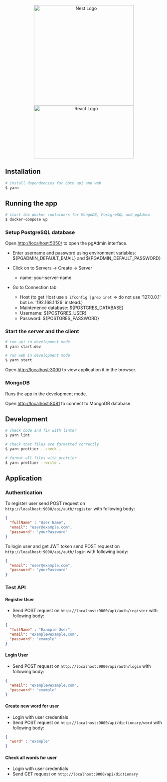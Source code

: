 <p align="center">
  <a href="http://nestjs.com/" target="blank"><img src="https://nestjs.com/img/logo_text.svg" width="320" alt="Nest Logo" /></a>
  <a href="https://pl.reactjs.org/" target="blank"><img src="https://upload.wikimedia.org/wikipedia/commons/a/a7/React-icon.svg" width="320" height="170" alt="React Logo" /></a>
</p>

## Installation

```bash
# install dependencies for both api and web
$ yarn
```

## Running the app

```bash
# start the docker containers for MongoDB, PostgreSQL and pgAdmin
$ docker-compose up
```

### Setup PostgreSQL database

Open [http://localhost:5050/](http://localhost:5050/) to open the pgAdmin interface.

- Enter username and password using environment variables: ${PGADMIN_DEFAULT_EMAIL} and ${PGADMIN_DEFAULT_PASSWORD}

- Click on to Servers -> Create -> Server
  - name: your-server-name

- Go to Connection tab
  - Host (to get Host use `$ ifconfig |grep inet` => do not use '127.0.0.1' but i.e. '192.168.1.126' instead.)
  - Maintenence database: ${POSTGRES_DATABASE}
  - Username: ${POSTGRES_USER}
  - Password: ${POSTGRES_PASSWORD}

### Start the server and the client

```bash
# run api in development mode
$ yarn start:dev

# run web in development mode
$ yarn start
```

Open [http://localhost:3000](http://localhost:3000) to view application it in the browser.

### MongoDB

Runs the app in the development mode.

Open [http://localhost:8081](http://localhost:8081) to connect to MongoDB database.

## Development

```bash
# check code and fix with linter
$ yarn lint

# check that files are formatted correctly
$ yarn prettier --check .

# format all files with prettier
$ yarn prettier --write .
```

## Application

### Authentication

To register user send POST request on `http://localhost:9000/api/auth/register` with following body:

```json
{
  "fullName" : "User Name",
  "email": "user@example.com",
  "password": "yourPassword"
}
```

To login user and get JWT token send POST request on `http://localhost:9000/api/auth/login` with following body:

```json
{
  "email": "user@example.com",
  "password": "yourPassword"
}
```

### Test API

#### Register User

- Send POST request on `http://localhost:9000/api/auth/register` with following body:

```json
{
  "fullName" : "Example User",
  "email": "example@example.com",
  "password": "example"
}
```

#### Login User

- Send POST request on `http://localhost:9000/api/auth/login` with following body:

```json
{
  "email": "example@example.com",
  "password": "example"
}
```

#### Create new word for user

- Login with user credentials
- Send POST request on `http://localhost:9000/api/dictionary/word` with following body:

```json
{
  "word" : "example"
}
```

#### Check all words for user

- Login with user credentials
- Send GET request on `http://localhost:9000/api/dictionary`
